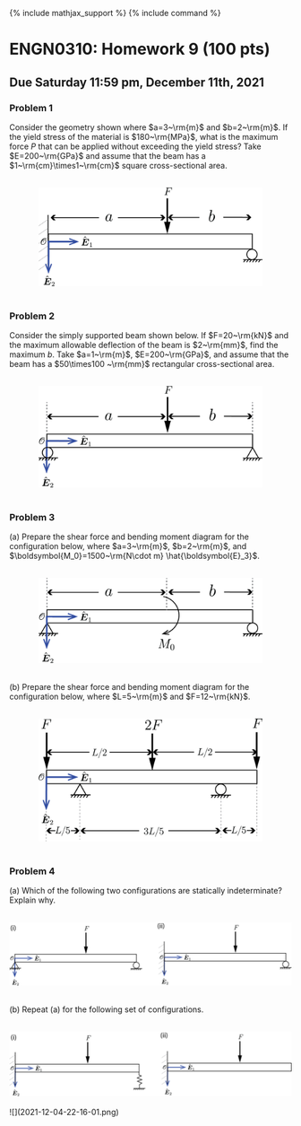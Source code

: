 {% include mathjax_support %}
{% include command %}

# ENGN0310: Homework 9 (100 pts)
## Due Saturday 11:59 pm, December 11th, 2021

 ### Problem 1
<!-- ![](2021-12-04-21-45-25.png) -->

Consider the geometry shown where $a=3~\rm{m}$ and $b=2~\rm{m}$. If the yield stress of the material is $180~\rm{MPa}$, what is the maximum force $P$ that can be applied without exceeding the yield stress? Take $E=200~\rm{GPa}$ and assume that the beam has a $1~\rm{cm}\times1~\rm{cm}$ square cross-sectional area.

<br/>
    <center>
     <img src="HW9-fig1.png" alt="drawing" width="400"/>
    </center>
<br/>

<!-- 
ome new geometry: a design problems. What is the maximum force your can apply with out exceeding yeild stress.  -->

### Problem 2 
Consider the simply supported beam shown below. If $F=20~\rm{kN}$ and the maximum allowable deflection of the beam is $2~\rm{mm}$, find the maximum $b$. Take $a=1~\rm{m}$, $E=200~\rm{GPa}$, and assume that the beam has a $50\times100 ~\rm{mm}$ rectangular cross-sectional area.

<br/>
    <center>
     <img src="HW9-fig2.png" alt="drawing" width="400"/>
    </center>
<br/>

<!-- ![](2021-12-04-21-48-39.png)
![](2021-12-04-21-48-04.png) -->


### Problem 3

(a) Prepare the shear force and bending moment diagram for the configuration below, where $a=3~\rm{m}$, $b=2~\rm{m}$, and $\boldsymbol{M_0}=1500~\rm{N\cdot m} \hat{\boldsymbol{E}_3}$. 
 
<br/>
    <center>
     <img src="HW9-fig3a.png" alt="drawing" width="400"/>
    </center>
<br/>

(b) Prepare the shear force and bending moment diagram for the configuration below, where $L=5~\rm{m}$ and $F=12~\rm{kN}$.

<br/>
    <center>
     <img src="HW9-fig3b.png" alt="drawing" width="400"/>
    </center>
<br/>


<!-- 

Geometries from 7.11 and 7.19 on pages 108-109
![](2021-12-04-21-53-21.png)
![](2021-12-04-21-53-36.png) -->


### Problem 4

(a) Which of the following two configurations are statically indeterminate? Explain why.

<br/>
    <center>
     <img src="HW9-fig4a.png" alt="drawing" width="600"/>
    </center>
<br/>


(b) Repeat (a) for the following set of configurations.

<br/>
    <center>
     <img src="HW9-fig4b.png" alt="drawing" width="600"/>
    </center>
<br/> 
![](2021-12-04-22-16-01.png)